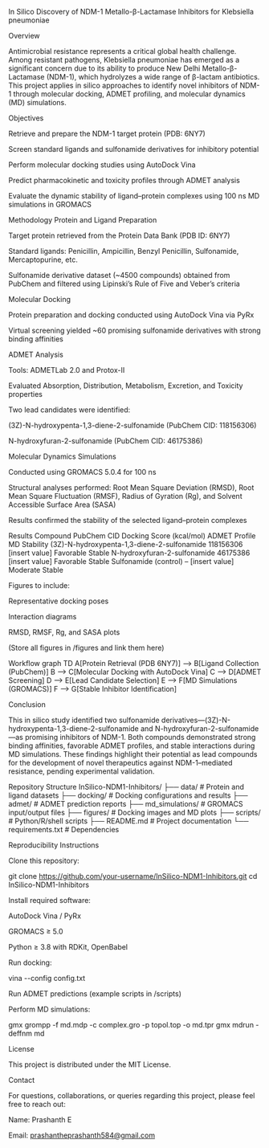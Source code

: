 In Silico Discovery of NDM-1 Metallo-β-Lactamase Inhibitors for Klebsiella pneumoniae

 Overview

Antimicrobial resistance represents a critical global health challenge. Among resistant pathogens, Klebsiella pneumoniae has emerged as a significant concern due to its ability to produce New Delhi Metallo-β-Lactamase (NDM-1), which hydrolyzes a wide range of β-lactam antibiotics.
This project applies in silico approaches to identify novel inhibitors of NDM-1 through molecular docking, ADMET profiling, and molecular dynamics (MD) simulations.

 Objectives

  Retrieve and prepare the NDM-1 target protein (PDB: 6NY7)

  Screen standard ligands and sulfonamide derivatives for inhibitory potential

  Perform molecular docking studies using AutoDock Vina

  Predict pharmacokinetic and toxicity profiles through ADMET analysis

  Evaluate the dynamic stability of ligand–protein complexes using 100 ns MD simulations in GROMACS

 Methodology
Protein and Ligand Preparation

Target protein retrieved from the Protein Data Bank (PDB ID: 6NY7)

Standard ligands: Penicillin, Ampicillin, Benzyl Penicillin, Sulfonamide, Mercaptopurine, etc.

Sulfonamide derivative dataset (~4500 compounds) obtained from PubChem and filtered using Lipinski’s Rule of Five and Veber’s criteria

Molecular Docking

Protein preparation and docking conducted using AutoDock Vina via PyRx

Virtual screening yielded ~60 promising sulfonamide derivatives with strong binding affinities

ADMET Analysis

Tools: ADMETLab 2.0 and Protox-II

Evaluated Absorption, Distribution, Metabolism, Excretion, and Toxicity properties

Two lead candidates were identified:

(3Z)-N-hydroxypenta-1,3-diene-2-sulfonamide (PubChem CID: 118156306)

N-hydroxyfuran-2-sulfonamide (PubChem CID: 46175386)

Molecular Dynamics Simulations

Conducted using GROMACS 5.0.4 for 100 ns

Structural analyses performed: Root Mean Square Deviation (RMSD), Root Mean Square Fluctuation (RMSF), Radius of Gyration (Rg), and Solvent Accessible Surface Area (SASA)

Results confirmed the stability of the selected ligand–protein complexes

 Results
Compound	PubChem CID	Docking Score (kcal/mol)	ADMET Profile	MD Stability
(3Z)-N-hydroxypenta-1,3-diene-2-sulfonamide	118156306	[insert value]	Favorable	Stable
N-hydroxyfuran-2-sulfonamide	46175386	[insert value]	Favorable	Stable
Sulfonamide (control)	–	[insert value]	Moderate	Stable

Figures to include:

Representative docking poses

Interaction diagrams

RMSD, RMSF, Rg, and SASA plots

(Store all figures in /figures and link them here)

 Workflow
graph TD
A[Protein Retrieval (PDB 6NY7)] --> B[Ligand Collection (PubChem)]
B --> C[Molecular Docking with AutoDock Vina]
C --> D[ADMET Screening]
D --> E[Lead Candidate Selection]
E --> F[MD Simulations (GROMACS)]
F --> G[Stable Inhibitor Identification]

 Conclusion

This in silico study identified two sulfonamide derivatives—(3Z)-N-hydroxypenta-1,3-diene-2-sulfonamide and N-hydroxyfuran-2-sulfonamide—as promising inhibitors of NDM-1. Both compounds demonstrated strong binding affinities, favorable ADMET profiles, and stable interactions during MD simulations. These findings highlight their potential as lead compounds for the development of novel therapeutics against NDM-1–mediated resistance, pending experimental validation.

Repository Structure
InSilico-NDM1-Inhibitors/
├── data/              # Protein and ligand datasets
├── docking/           # Docking configurations and results
├── admet/             # ADMET prediction reports
├── md_simulations/    # GROMACS input/output files
├── figures/           # Docking images and MD plots
├── scripts/           # Python/R/shell scripts
├── README.md          # Project documentation
└── requirements.txt   # Dependencies


Reproducibility Instructions

Clone this repository:

git clone https://github.com/your-username/InSilico-NDM1-Inhibitors.git
cd InSilico-NDM1-Inhibitors


Install required software:

AutoDock Vina / PyRx

GROMACS ≥ 5.0

Python ≥ 3.8 with RDKit, OpenBabel

Run docking:

vina --config config.txt


Run ADMET predictions (example scripts in /scripts)

Perform MD simulations:

gmx grompp -f md.mdp -c complex.gro -p topol.top -o md.tpr
gmx mdrun -deffnm md

 License

This project is distributed under the MIT License.

Contact

For questions, collaborations, or queries regarding this project, please feel free to reach out:

Name: Prashanth E

Email: prashantheprashanth584@gmail.com
